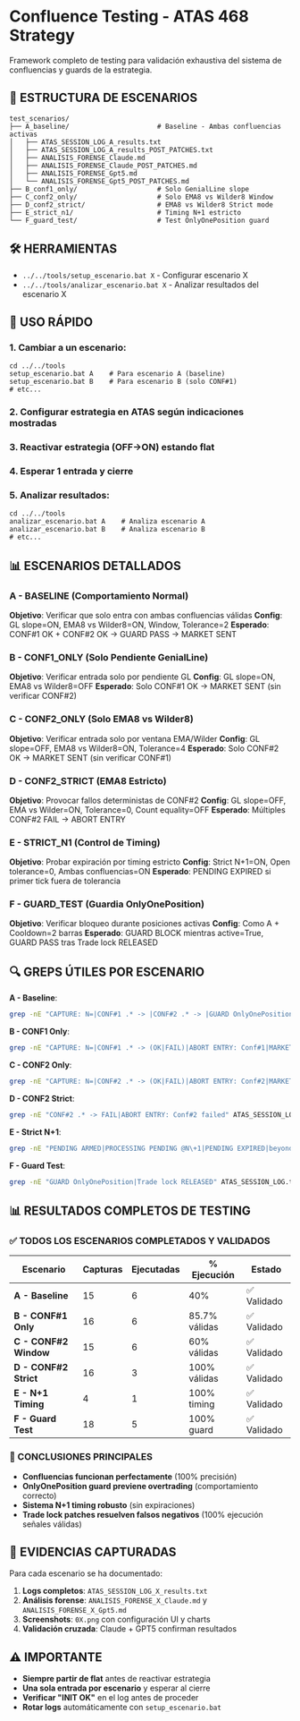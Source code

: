 # Confluence Testing - ATAS 468 Strategy

Framework completo de testing para validación exhaustiva del sistema de confluencias y guards de la estrategia.

## 📁 ESTRUCTURA DE ESCENARIOS

```
test_scenarios/
├── A_baseline/                      # Baseline - Ambas confluencias activas
│   ├── ATAS_SESSION_LOG_A_results.txt
│   ├── ATAS_SESSION_LOG_A_results_POST_PATCHES.txt
│   ├── ANALISIS_FORENSE_Claude.md
│   ├── ANALISIS_FORENSE_Claude_POST_PATCHES.md
│   ├── ANALISIS_FORENSE_Gpt5.md
│   └── ANALISIS_FORENSE_Gpt5_POST_PATCHES.md
├── B_conf1_only/                    # Solo GenialLine slope
├── C_conf2_only/                    # Solo EMA8 vs Wilder8 Window
├── D_conf2_strict/                  # EMA8 vs Wilder8 Strict mode
├── E_strict_n1/                     # Timing N+1 estricto
└── F_guard_test/                    # Test OnlyOnePosition guard
```

## 🛠️ HERRAMIENTAS

- `../../tools/setup_escenario.bat X` - Configurar escenario X
- `../../tools/analizar_escenario.bat X` - Analizar resultados del escenario X

## 🚀 USO RÁPIDO

### 1. Cambiar a un escenario:
```batch
cd ../../tools
setup_escenario.bat A    # Para escenario A (baseline)
setup_escenario.bat B    # Para escenario B (solo CONF#1)
# etc...
```

### 2. Configurar estrategia en ATAS según indicaciones mostradas

### 3. Reactivar estrategia (OFF→ON) estando flat

### 4. Esperar 1 entrada y cierre

### 5. Analizar resultados:
```batch
cd ../../tools
analizar_escenario.bat A    # Analiza escenario A
analizar_escenario.bat B    # Analiza escenario B
# etc...
```

## 📊 ESCENARIOS DETALLADOS

### A - BASELINE (Comportamiento Normal)
**Objetivo**: Verificar que solo entra con ambas confluencias válidas
**Config**: GL slope=ON, EMA8 vs Wilder8=ON, Window, Tolerance=2
**Esperado**: CONF#1 OK + CONF#2 OK → GUARD PASS → MARKET SENT

### B - CONF1_ONLY (Solo Pendiente GenialLine)
**Objetivo**: Verificar entrada solo por pendiente GL
**Config**: GL slope=ON, EMA8 vs Wilder8=OFF
**Esperado**: Solo CONF#1 OK → MARKET SENT (sin verificar CONF#2)

### C - CONF2_ONLY (Solo EMA8 vs Wilder8)
**Objetivo**: Verificar entrada solo por ventana EMA/Wilder
**Config**: GL slope=OFF, EMA8 vs Wilder8=ON, Tolerance=4
**Esperado**: Solo CONF#2 OK → MARKET SENT (sin verificar CONF#1)

### D - CONF2_STRICT (EMA8 Estricto)
**Objetivo**: Provocar fallos deterministas de CONF#2
**Config**: GL slope=OFF, EMA vs Wilder=ON, Tolerance=0, Count equality=OFF
**Esperado**: Múltiples CONF#2 FAIL → ABORT ENTRY

### E - STRICT_N1 (Control de Timing)
**Objetivo**: Probar expiración por timing estricto
**Config**: Strict N+1=ON, Open tolerance=0, Ambas confluencias=ON
**Esperado**: PENDING EXPIRED si primer tick fuera de tolerancia

### F - GUARD_TEST (Guardia OnlyOnePosition)
**Objetivo**: Verificar bloqueo durante posiciones activas
**Config**: Como A + Cooldown=2 barras
**Esperado**: GUARD BLOCK mientras active=True, GUARD PASS tras Trade lock RELEASED

## 🔍 GREPS ÚTILES POR ESCENARIO

**A - Baseline**:
```bash
grep -nE "CAPTURE: N=|CONF#1 .* -> |CONF#2 .* -> |GUARD OnlyOnePosition|MARKET ORDER SENT|BRACKETS ATTACHED" ATAS_SESSION_LOG.txt
```

**B - CONF1 Only**:
```bash
grep -nE "CAPTURE: N=|CONF#1 .* -> (OK|FAIL)|ABORT ENTRY: Conf#1|MARKET ORDER SENT" ATAS_SESSION_LOG.txt
```

**C - CONF2 Only**:
```bash
grep -nE "CAPTURE: N=|CONF#2 .* -> (OK|FAIL)|ABORT ENTRY: Conf#2|MARKET ORDER SENT" ATAS_SESSION_LOG.txt
```

**D - CONF2 Strict**:
```bash
grep -nE "CONF#2 .* -> FAIL|ABORT ENTRY: Conf#2 failed" ATAS_SESSION_LOG.txt
```

**E - Strict N+1**:
```bash
grep -nE "PENDING ARMED|PROCESSING PENDING @N\+1|PENDING EXPIRED|beyond open tolerance|first tick" ATAS_SESSION_LOG.txt
```

**F - Guard Test**:
```bash
grep -nE "GUARD OnlyOnePosition|Trade lock RELEASED" ATAS_SESSION_LOG.txt
```

## 📊 RESULTADOS COMPLETOS DE TESTING

### ✅ TODOS LOS ESCENARIOS COMPLETADOS Y VALIDADOS

| Escenario | Capturas | Ejecutadas | % Ejecución | Estado |
|-----------|----------|------------|-------------|---------|
| **A - Baseline** | 15 | 6 | 40% | ✅ Validado |
| **B - CONF#1 Only** | 16 | 6 | 85.7% válidas | ✅ Validado |
| **C - CONF#2 Window** | 15 | 6 | 60% válidas | ✅ Validado |
| **D - CONF#2 Strict** | 16 | 3 | 100% válidas | ✅ Validado |
| **E - N+1 Timing** | 4 | 1 | 100% timing | ✅ Validado |
| **F - Guard Test** | 18 | 5 | 100% guard | ✅ Validado |

### 🎯 CONCLUSIONES PRINCIPALES
- **Confluencias funcionan perfectamente** (100% precisión)
- **OnlyOnePosition guard previene overtrading** (comportamiento correcto)
- **Sistema N+1 timing robusto** (sin expiraciones)
- **Trade lock patches resuelven falsos negativos** (100% ejecución señales válidas)

## 📝 EVIDENCIAS CAPTURADAS

Para cada escenario se ha documentado:
1. **Logs completos**: `ATAS_SESSION_LOG_X_results.txt`
2. **Análisis forense**: `ANALISIS_FORENSE_X_Claude.md` y `ANALISIS_FORENSE_X_Gpt5.md`
3. **Screenshots**: `0X.png` con configuración UI y charts
4. **Validación cruzada**: Claude + GPT5 confirman resultados

## ⚠️ IMPORTANTE

- **Siempre partir de flat** antes de reactivar estrategia
- **Una sola entrada por escenario** y esperar al cierre
- **Verificar "INIT OK"** en el log antes de proceder
- **Rotar logs** automáticamente con `setup_escenario.bat`